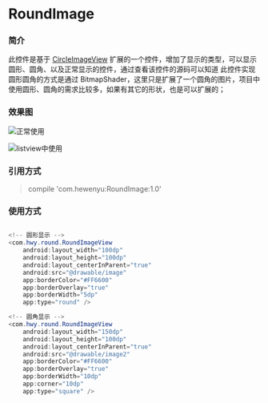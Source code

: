 # RoundImage
### 简介
此控件是基于 [CircleImageView](https://github.com/hdodenhof/CircleImageView) 扩展的一个控件，增加了显示的类型，可以显示圆形、圆角、以及正常显示的控件，通过查看该控件的源码可以知道 此控件实现圆形圆角的方式是通过 BitmapShader，这里只是扩展了一个圆角的图片，项目中使用圆形、圆角的需求比较多，如果有其它的形状，也是可以扩展的；

### 效果图
![正常使用](https://upload-images.jianshu.io/upload_images/7082912-af904ba8344ed14d.png?imageMogr2/auto-orient/strip%7CimageView2/2/w/1240)

![listview中使用](https://upload-images.jianshu.io/upload_images/7082912-1076fdfc60ee0a76.gif?imageMogr2/auto-orient/strip)

### 引用方式

> compile 'com.hewenyu:RoundImage:1.0'

### 使用方式
```Java

<!-- 圆形显示 -->
<com.hwy.round.RoundImageView
    android:layout_width="100dp"
    android:layout_height="100dp"
    android:layout_centerInParent="true"
    android:src="@drawable/image"
    app:borderColor="#FF6600"
    app:borderOverlay="true"
    app:borderWidth="5dp"
    app:type="round" />

<!-- 圆角显示 -->
<com.hwy.round.RoundImageView
    android:layout_width="150dp"
    android:layout_height="100dp"
    android:layout_centerInParent="true"
    android:src="@drawable/image2"
    app:borderColor="#FF6600"
    app:borderOverlay="true"
    app:borderWidth="10dp"
    app:corner="10dp"
    app:type="square" />

```
